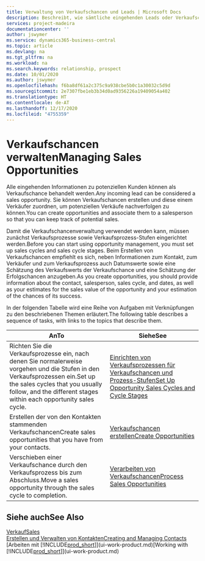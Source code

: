 ```yaml
---
title: Verwaltung von Verkaufschancen und Leads | Microsoft Docs
description: Beschreibt, wie sämtliche eingehenden Leads oder Verkaufschancen in Business Central verwaltet werden und verknüpft die Verkaufschance mit einem Vertriebsmitarbeiter, um die potenziellen Verkäufe nachverfolgen zu können.
services: project-madeira
documentationcenter: ''
author: jswymer
ms.service: dynamics365-business-central
ms.topic: article
ms.devlang: na
ms.tgt_pltfrm: na
ms.workload: na
ms.search.keywords: relationship, prospect
ms.date: 10/01/2020
ms.author: jswymer
ms.openlocfilehash: f6ba8df61a2c375c9a938cbe5b0c1a30032c5d9d
ms.sourcegitcommit: 2e7307fbe1eb3b34d0ad9356226a19409054a402
ms.translationtype: HT
ms.contentlocale: de-AT
ms.lasthandoff: 12/17/2020
ms.locfileid: "4755359"
---
```

# <a name="managing-sales-opportunities"></a><span data-ttu-id="5a9ae-103">Verkaufschancen verwalten</span><span class="sxs-lookup"><span data-stu-id="5a9ae-103">Managing Sales Opportunities</span></span>
<span data-ttu-id="5a9ae-104">Alle eingehenden Informationen zu potenziellen Kunden können als Verkaufschance behandelt werden.</span><span class="sxs-lookup"><span data-stu-id="5a9ae-104">Any incoming lead can be considered a sales opportunity.</span></span> <span data-ttu-id="5a9ae-105">Sie können Verkaufschancen erstellen und diese einem Verkäufer zuordnen, um potenziellen Verkäufe nachverfolgen zu können.</span><span class="sxs-lookup"><span data-stu-id="5a9ae-105">You can create opportunities and associate them to a salesperson so that you can keep track of potential sales.</span></span>

<span data-ttu-id="5a9ae-106">Damit die Verkaufschancenverwaltung verwendet werden kann, müssen zunächst Verkaufsprozesse sowie Verkaufsprozess-Stufen eingerichtet werden.</span><span class="sxs-lookup"><span data-stu-id="5a9ae-106">Before you can start using opportunity management, you must set up sales cycles and sales cycle stages.</span></span> <span data-ttu-id="5a9ae-107">Beim Erstellen von Verkaufschancen empfiehlt es sich, neben Informationen zum Kontakt, zum Verkäufer und zum Verkaufsprozess auch Datumswerte sowie eine Schätzung des Verkaufswerts der Verkaufschance und eine Schätzung der Erfolgschancen anzugeben.</span><span class="sxs-lookup"><span data-stu-id="5a9ae-107">As you create opportunities, you should provide information about the contact, salesperson, sales cycle, and dates, as well as your estimates for the sales value of the opportunity and your estimation of the chances of its success.</span></span>

<span data-ttu-id="5a9ae-108">In der folgenden Tabelle wird eine Reihe von Aufgaben mit Verknüpfungen zu den beschriebenen Themen erläutert.</span><span class="sxs-lookup"><span data-stu-id="5a9ae-108">The following table describes a sequence of tasks, with links to the topics that describe them.</span></span>

| <span data-ttu-id="5a9ae-109">An</span><span class="sxs-lookup"><span data-stu-id="5a9ae-109">To</span></span> | <span data-ttu-id="5a9ae-110">Siehe</span><span class="sxs-lookup"><span data-stu-id="5a9ae-110">See</span></span> |
| --- | --- |
| <span data-ttu-id="5a9ae-111">Richten Sie die Verkaufsprozesse ein, nach denen Sie normalerweise vorgehen und die Stufen in den Verkaufsprozessen ein.</span><span class="sxs-lookup"><span data-stu-id="5a9ae-111">Set up the sales cycles that you usually follow, and the different stages within each opportunity sales cycle.</span></span> |[<span data-ttu-id="5a9ae-112">Einrichten von Verkaufsprozessen für Verkaufschancen und Prozess-Stufen</span><span class="sxs-lookup"><span data-stu-id="5a9ae-112">Set Up Opportunity Sales Cycles and Cycle Stages</span></span>](marketing-how-setup-opportunity-sales-cycles-stages.md) |
| <span data-ttu-id="5a9ae-113">Erstellen der von den Kontakten stammenden Verkaufschancen</span><span class="sxs-lookup"><span data-stu-id="5a9ae-113">Create sales opportunities that you have from your contacts.</span></span> |[<span data-ttu-id="5a9ae-114">Verkaufschancen erstellen</span><span class="sxs-lookup"><span data-stu-id="5a9ae-114">Create Opportunities</span></span>](marketing-how-create-opportunities.md) |
| <span data-ttu-id="5a9ae-115">Verschieben einer Verkaufschance durch den Verkaufsprozess bis zum Abschluss.</span><span class="sxs-lookup"><span data-stu-id="5a9ae-115">Move a sales opportunity through the sales cycle to completion.</span></span> |[<span data-ttu-id="5a9ae-116">Verarbeiten von Verkaufschancen</span><span class="sxs-lookup"><span data-stu-id="5a9ae-116">Process Sales Opportunities</span></span>](marketing-processing-sales-opportunities.md) |

## <a name="see-also"></a><span data-ttu-id="5a9ae-117">Siehe auch</span><span class="sxs-lookup"><span data-stu-id="5a9ae-117">See Also</span></span>
[<span data-ttu-id="5a9ae-118">Verkauf</span><span class="sxs-lookup"><span data-stu-id="5a9ae-118">Sales</span></span>](sales-manage-sales.md)  
[<span data-ttu-id="5a9ae-119">Erstellen und Verwalten von Kontakten</span><span class="sxs-lookup"><span data-stu-id="5a9ae-119">Creating and Managing Contacts</span></span>](marketing-contacts.md)  
<span data-ttu-id="5a9ae-120">[Arbeiten mit [!INCLUDE[prod_short](includes/prod_short.md)]](ui-work-product.md)</span><span class="sxs-lookup"><span data-stu-id="5a9ae-120">[Working with [!INCLUDE[prod_short](includes/prod_short.md)]](ui-work-product.md)</span></span>
